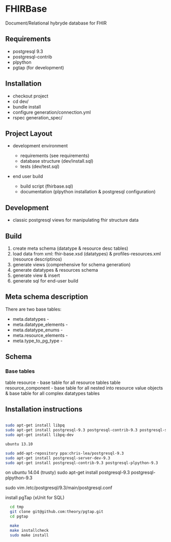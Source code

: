 # FHIRBase

Document/Relational hybryde database for FHIR

## Requirements

* postgresql 9.3
* postgresql-contrib
* plpython
* pgtap (for development)

## Installation

* checkout project
* cd dev/
* bundle install
* configure generation/connection.yml
* rspec generation_spec/

## Project Layout

* development environment
  * requirements (see requirements)
  * database structure (dev/install.sql)
  * tests (dev/test.sql)

* end user build
  * build script (fhirbase.sql)
  * documentation (plpython installation & postgresql configuration)

## Development

* classic postgresql views for manipulating fhir structure data

## Build

1. create meta schema (datatype & resource desc tables)
1. load data from xml:  fhir-base.xsd (datatypes) & profiles-resources.xml (resource descriptinos)
1. generate views (comprehensive for schema generation)
1. generate datatypes & resources schema
1. generate view & insert
1. generate sql for end-user build

## Meta schema description

There are two base tables:

* meta.datatypes -
* meta.datatype_elements -
* meta.datatype_enums -
* meta.resource_elements -
* meta.type_to_pg_type -

## Schema

### Base tables

table resource - base table for all resource tables
table resource_component - base table for all nested into resource value objects & base table for all complex datatypes tables

## Installation instructions


```bash

sudo apt-get install libpq
sudo apt-get install postgresql-9.3 postgresql-contrib-9.3 postgresql-server-dev-9.3 postgresql-plpython-9.3
sudo apt-get install libpq-dev

ubuntu 13.10

sudo add-apt-repository ppa:chris-lea/postgresql-9.3
sudo apt-get install postgresql-server-dev-9.3
sudo apt-get install postgresql-contrib-9.3 postgresql-plpython-9.3

```

on ubuntu 14.04 (trusty)
sudo apt-get install postgresql-9.3 postgresql-plpython-9.3

sudo vim /etc/postgresql/9.3/main/postgresql.conf


install pgTap (xUnit for SQL)

```bash
  cd tmp
  git clone git@github.com:theory/pgtap.git
  cd pgtap

  make
  make installcheck
  sudo make install
```
